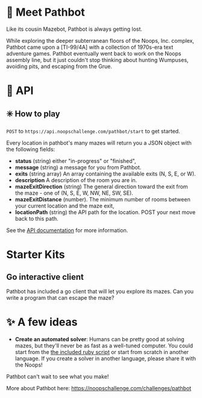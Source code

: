 
# 👋 Meet Pathbot

Like its cousin Mazebot, Pathbot is always getting lost.

While exploring the deeper subterranean floors of the Noops, Inc. complex, Pathbot came upon a [TI-99/4A] with a collection of 1970s-era text adventure games. Pathbot eventually went back to work on the Noops assembly line, but it just couldn't stop thinking about hunting Wumpuses, avoiding pits, and escaping from the Grue.


# 🤖 API


## ✳️ How to play

`POST` to `https://api.noopschallenge.com/pathbot/start` to get started.

Every location in pathbot's many mazes will return you a JSON object with the following fields:

- **status** (string) either "in-progress" or "finished",
- **message** (string) a message for you from Pathbot.
- **exits** (string array) An array containing the available exits (N, S, E, or W).
- **description** A description of the room you are in.
- **mazeExitDirection** (string) The general direction toward the exit from the maze - one of (N, S, E, W, NW, NE, SW, SE).
- **mazeExitDistance** (number). The minimum number of rooms between your current location and the maze exit,
- **locationPath** (string) the API path for the location. POST your next move back to this path.

See the [API documentation](./API.md) for more information.

# Starter Kits

## Go interactive client

Pathbot has included a go client that will let you explore its mazes.
Can you write a program that can escape the maze?

# ✨ A few ideas

- **Create an automated solver**: Humans can be pretty good at solving mazes, but they'll never be as fast as a well-tuned computer. You could start from the [the included ruby script](./mazebot.rb) or start from scratch in another language.  If you create a solver in another language, please share it with the Noops!


Pathbot can't wait to see what you make!

More about Pathbot here: https://noopschallenge.com/challenges/pathbot
